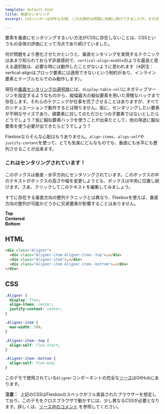 ```yaml
---
template: default.html
title: 垂直センタリング
excerpt: CSSハッカーは何年もの間、この古典的な問題に挑戦し続けてきましたが、その全てを解決する歴史的な手法はまだ存在しませんでした。Flexboxなら、ついに可能になります。

---
```


要素を垂直にセンタリングするいい方法がCSSに存在しないことは、CSSというもの全体の評価にとって汚点であり続けていました。

何が問題をより悪化させたかというと、垂直センタリングを実現するテクニックはあまり知られておらず非直感的で、`vertical-align:middle`のような最良と思える選択肢は、必要な時には動作したことがないように思われます（※訳注：vertical-alignはブロック要素には適用できないという制約があり、インライン要素とテーブルセルでのみ動作します）。

現在の[垂直センタリングの選択肢](http://css-tricks.com/centering-in-the-unknown/)には、`display:table-cell`にネガティブマージンを設定するようなものから、縦幅最大の擬似要素を用いた滑稽なハックまで存在します。それらのテクニックが仕事を完了させることはありますが、すべてのシチュエーションで動作するとは限りません。仮に、センタリングしたい要素が不明なサイズであり、親要素に対してのただひとつの子要素ではないとしたらどうでしょう？仮に擬似要素ハックを使うことが出来たとして、他の用途に擬似要素を使う必要が出てきたらどうでしょう？

Flexboxならそんな心配はもうありません。`align-items`、`align-self`や`justify-content`を使って、とても気楽にどんなものでも、垂直にも水平にも整列させることが出来ます。

<div class="Demo Demo--spaced u-ieMinHeightBugFix">
  <div class="Aligner">
    <div class="Aligner-item Aligner-item--fixed">
      <div class="Demo">
        <h3>これはセンタリングされています！</h3>
        <p contenteditable="true">このボックスは垂直・水平方向にセンタリングされています。このボックスの中のテキストがボックスの高さや幅を変更しようとも、ボックスは中央に位置し続けます。さあ、クリックしてこのテキストを編集してみましょう。</p>
      </div>
    </div>
  </div>
</div>

すでに存在する垂直方向の整列テクニックとは異なり、Flexboxを使えば、垂直方向の整列が可能かどうかに兄弟要素が影響することはありません。

<div class="Demo Demo--spaced u-ieMinHeightBugFix">
  <div class="Aligner">
    <div class="Aligner-item Aligner-item--top">
      <div class="Demo"><strong>Top</strong></div>
    </div>
    <div class="Aligner-item">
      <div class="Demo"><strong>Centered</strong></div>
    </div>
    <div class="Aligner-item Aligner-item--bottom">
      <div class="Demo"><strong>Bottom</strong></div>
    </div>
  </div>
</div>

## HTML

```html
<div class="Aligner">
  <div class="Aligner-item Aligner-item--top">…</div>
  <div class="Aligner-item">…</div>
  <div class="Aligner-item Aligner-item--bottom">…</div>
</div>
```

## CSS

```css
.Aligner {
  display: flex;
  align-items: center;
  justify-content: center;
}

.Aligner-item {
  max-width: 50%;
}

.Aligner-item--top {
  align-self: flex-start;
}

.Aligner-item--bottom {
  align-self: flex-end;
}
```

このデモで使用されている`Aligner`コンポーネントの完全な[ソース](https://github.com/philipwalton/solved-by-flexbox/blob/master/assets/css/components/aligner.css)はGitHubにあります。

<aside class="Notice"><strong>注意：</strong>&nbsp; 上記のCSSはFlexboxのスペックがフル実装されたブラウザーを想定しており、このデモをクロスブラウザで動かすには、少し異なるCSSが必要となります。詳しくは、<a href="https://github.com/philipwalton/solved-by-flexbox/blob/master/assets/css/utils/compat.css">ソース中のコメント</a> を参照してください。
